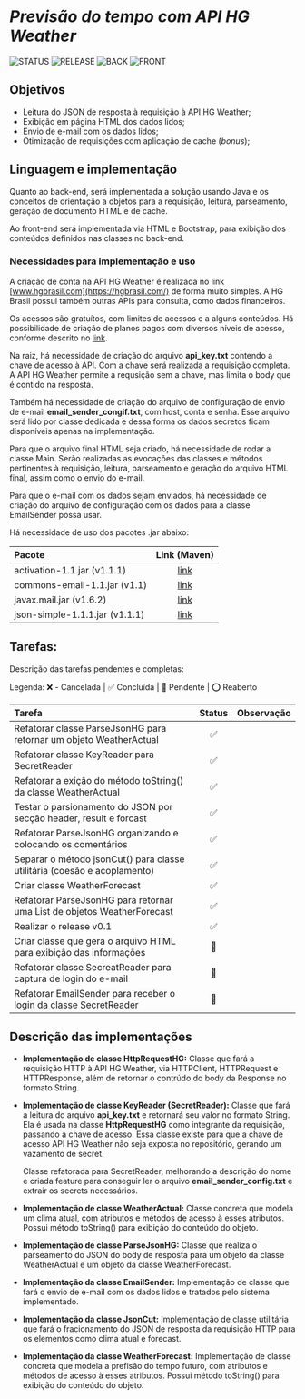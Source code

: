 # ***Previsão do tempo com API HG Weather***

![STATUS](https://img.shields.io/badge/STATUS-Development-yellow) ![RELEASE](https://img.shields.io/badge/RELEASE-v0.1-violet) ![BACK](https://img.shields.io/badge/BACK-Java-blue) ![FRONT](https://img.shields.io/badge/FRONT-HTML_|_BOOTSTRAP-orange)

## **Objetivos**

- Leitura do JSON de resposta à requisição à API HG Weather;
- Exibição em página HTML dos dados lidos;
- Envio de e-mail com os dados lidos;
- Otimização de requisições com aplicação de cache (*bonus*);

## **Linguagem e implementação**

Quanto ao back-end, será implementada a solução usando Java e os conceitos de orientação a objetos para a requisição, leitura, parseamento, geração de documento HTML e de cache.

Ao front-end será implementada via HTML e Bootstrap, para exibição dos conteúdos definidos nas classes no back-end.

### **Necessidades para implementação e uso**

A criação de conta na API HG Weather é realizada no link [www.hgbrasil.com](https://hgbrasil.com/) de forma muito simples. A HG Brasil possui também outras APIs para consulta, como dados financeiros.

Os acessos são gratuítos, com limites de acessos e a alguns conteúdos. Há possibilidade de criação de planos pagos com diversos níveis de acesso, conforme descrito no [link](https://hgbrasil.com/apis/planos).

Na raiz, há necessidade de criação do arquivo **api_key.txt** contendo a chave de acesso à API. Com a chave será realizada a requisição completa. A API HG Weather permite a requsição sem a chave, mas limita o body que é contido na resposta.

Também há necessidade de criação do arquivo de configuração de envio de e-mail **email_sender_congif.txt**, com host, conta e senha. Esse arquivo será lido por classe dedicada e dessa forma os dados secretos ficam disponíveis apenas na implementação.

Para que o arquivo final HTML seja criado, há necessidade de rodar a classe Main. Serão realizadas as evocações das classes e métodos pertinentes à requisição, leitura, parseamento e geração do arquivo HTML final, assim como o envio do e-mail.

Para que o e-mail com os dados sejam enviados, há necessidade de criação do arquivo de configuração com os dados para a classe EmailSender possa usar.

Há necessidade de uso dos pacotes .jar abaixo:

Pacote                         | Link (Maven)
:---                           | :---:
activation-1.1.jar (v1.1.1)    | [link](https://mvnrepository.com/artifact/javax.activation/activation/1.1.1)
commons-email-1.1.jar (v1.1)   | [link](https://mvnrepository.com/artifact/org.apache.commons/commons-email/1.1)
javax.mail.jar (v1.6.2)        | [link](https://mvnrepository.com/artifact/com.sun.mail/javax.mail/1.6.2)
json-simple-1.1.1.jar (v1.1.1) | [link](https://mvnrepository.com/artifact/com.googlecode.json-simple/json-simple/1.1.1)

## **Tarefas:**

Descrição das tarefas pendentes e completas:

Legenda: :x: - Cancelada | :white_check_mark: Concluída | :large_blue_diamond: Pendente | :o: Reaberto

Tarefa                                                                    | Status               | Observação      |
:---                                                                      | :---:                | :---            |
Refatorar classe ParseJsonHG para retornar um objeto WeatherActual        | :white_check_mark:   |                 |
Refatorar classe KeyReader para SecretReader                              | :white_check_mark:   |                 |  
Refatorar a exição do método toString() da classe WeatherActual           | :white_check_mark:   |                 |
Testar o parsionamento do JSON por secção header, result e forcast        | :white_check_mark:   |                 |
Refatorar ParseJsonHG organizando e colocando os comentários              | :white_check_mark:   |                 |
Separar o método jsonCut() para classe utilitária (coesão e acoplamento)  | :white_check_mark:   |                 |
Criar classe WeatherForecast                                              | :white_check_mark:   |                 |
Refatorar ParseJsonHG para retornar uma List de objetos WeatherForecast   | :white_check_mark:   |                 |
Realizar o release v0.1                                                   | :white_check_mark:   |                 |
Criar classe que gera o arquivo HTML para exibição das informações        | :large_blue_diamond: |                 |
Refatorar classe SecreatReader para captura de login do e-mail            | :large_blue_diamond: |                 |
Refatorar EmailSender para receber o login da classe SecretReader         | :large_blue_diamond: |                 |

## **Descrição das implementações**

- **Implementação de classe HttpRequestHG:** Classe que fará a requisição HTTP à API HG Weather, via HTTPClient, HTTPRequest e HTTPResponse, além de retornar o contrúdo do body da Response no formato String.

- **Implementação de classe KeyReader (SecretReader):** Classe que fará a leitura do arquivo **api_key.txt** e retornará seu valor no formato String. Ela é usada na classe **HttpRequestHG** como integrante da requisição, passando a chave de acesso. Essa classe existe para que a chave de acesso API HG Weather não seja exposta no repositório, gerando um vazamento de secret.

    Classe refatorada para SecretReader, melhorando a descrição do nome e criada feature para conseguir ler o arquivo **email_sender_config.txt** e extrair os secrets necessários.

- **Implementação de classe WeatherActual:** Classe concreta que modela um clima atual, com atributos e métodos de acesso à esses atributos. Possui método toString() para exibição do conteúdo do objeto.

- **Implementação de classe ParseJsonHG:** Classe que realiza o parseamento do JSON do body de resposta para um objeto da classe WeatherActual e um objeto da classe WeatherForecast.

- **Implementação da classe EmailSender:** Implementação de classe que fará o envio de e-mail com os dados lidos e tratados pelo sistema implementado.

- **Implementação da classe JsonCut:** Implementação de classe utilitária que fará o fracionamento do JSON de resposta da requisição HTTP para os elementos como clima atual e forecast.

- **Implementação da classe WeatherForecast:** Implementação de classe concreta que modela a prefisão do tempo futuro, com atributos e métodos de acesso à esses atributos. Possui método toString() para exibição do conteúdo do objeto.
